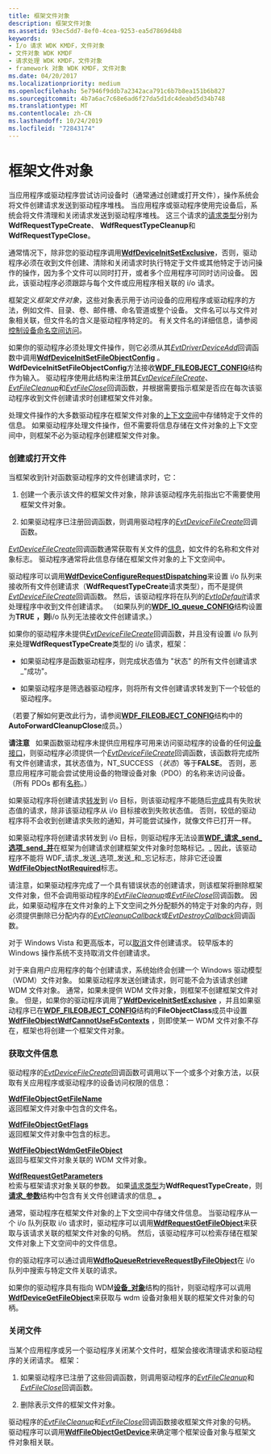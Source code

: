 ```yaml
---
title: 框架文件对象
description: 框架文件对象
ms.assetid: 93ec5dd7-8ef0-4cea-9253-ea5d7869d4b8
keywords:
- I/o 请求 WDK KMDF，文件对象
- 文件对象 WDK KMDF
- 请求处理 WDK KMDF，文件对象
- framework 对象 WDK KMDF，文件对象
ms.date: 04/20/2017
ms.localizationpriority: medium
ms.openlocfilehash: 5e7946f9ddb7a2342aca791c6b7b8ea151b6b827
ms.sourcegitcommit: 4b7a6ac7c68e6ad6f27da5d1dc4deabd5d34b748
ms.translationtype: MT
ms.contentlocale: zh-CN
ms.lasthandoff: 10/24/2019
ms.locfileid: "72843174"
---
```

# <a name="framework-file-objects"></a>框架文件对象





当应用程序或驱动程序尝试访问设备时（通常通过创建或打开文件），操作系统会将文件创建请求发送到驱动程序堆栈。 当应用程序或驱动程序使用完设备后，系统会将文件清理和关闭请求发送到驱动程序堆栈。 这三个请求的[请求类型](https://docs.microsoft.com/windows-hardware/drivers/ddi/wdfrequest/ne-wdfrequest-_wdf_request_type)分别为**WdfRequestTypeCreate**、 **WdfRequestTypeCleanup**和**WdfRequestTypeClose**。

通常情况下，除非您的驱动程序调用[**WdfDeviceInitSetExclusive**](https://docs.microsoft.com/windows-hardware/drivers/ddi/wdfdevice/nf-wdfdevice-wdfdeviceinitsetexclusive)，否则，驱动程序必须在收到文件创建、清除和关闭请求时执行特定于文件或其他特定于访问操作的操作，因为多个文件可以同时打开，或者多个应用程序可同时访问设备。 因此，该驱动程序必须跟踪与每个文件或应用程序相关联的 i/o 请求。

框架定义*框架文件对象*，这些对象表示用于访问设备的应用程序或驱动程序的方法，例如文件、目录、卷、邮件槽、命名管道或整个设备。 文件名可以与文件对象相关联，但文件名的含义是驱动程序特定的。 有关文件名的详细信息，请参阅[控制设备命名空间访问](https://docs.microsoft.com/windows-hardware/drivers/kernel/controlling-device-namespace-access)。

如果你的驱动程序必须处理文件操作，则它必须从其[*EvtDriverDeviceAdd*](https://docs.microsoft.com/windows-hardware/drivers/ddi/wdfdriver/nc-wdfdriver-evt_wdf_driver_device_add)回调函数中调用[**WdfDeviceInitSetFileObjectConfig**](https://docs.microsoft.com/windows-hardware/drivers/ddi/wdfdevice/nf-wdfdevice-wdfdeviceinitsetfileobjectconfig) 。 **WdfDeviceInitSetFileObjectConfig**方法接收[**WDF\_FILEOBJECT\_CONFIG**](https://docs.microsoft.com/windows-hardware/drivers/ddi/wdfdevice/ns-wdfdevice-_wdf_fileobject_config)结构作为输入。 驱动程序使用此结构来注册其[*EvtDeviceFileCreate*](https://docs.microsoft.com/windows-hardware/drivers/ddi/wdfdevice/nc-wdfdevice-evt_wdf_device_file_create)、 [*EvtFileCleanup*](https://docs.microsoft.com/windows-hardware/drivers/ddi/wdfdevice/nc-wdfdevice-evt_wdf_file_cleanup)和[*EvtFileClose*](https://docs.microsoft.com/windows-hardware/drivers/ddi/wdfdevice/nc-wdfdevice-evt_wdf_file_close)回调函数，并根据需要指示框架是否应在每次该驱动程序收到文件创建请求时创建框架文件对象。

处理文件操作的大多数驱动程序在框架文件对象的[上下文空间](framework-object-context-space.md)中存储特定于文件的信息。 如果驱动程序处理文件操作，但不需要将信息存储在文件对象的上下文空间中，则框架不必为驱动程序创建框架文件对象。

### <a name="creating-or-opening-a-file"></a>创建或打开文件

当框架收到针对函数驱动程序的文件创建请求时，它：

1.  创建一个表示该文件的框架文件对象，除非该驱动程序先前指出它不需要使用框架文件对象。

2.  如果驱动程序已注册回调函数，则调用驱动程序的[*EvtDeviceFileCreate*](https://docs.microsoft.com/windows-hardware/drivers/ddi/wdfdevice/nc-wdfdevice-evt_wdf_device_file_create)回调函数。

[*EvtDeviceFileCreate*](https://docs.microsoft.com/windows-hardware/drivers/ddi/wdfdevice/nc-wdfdevice-evt_wdf_device_file_create)回调函数通常获取有关文件的[信息](#obtaining-file-information)，如文件的名称和文件对象标志。 驱动程序通常将此信息存储在框架文件对象的上下文空间中。

驱动程序可以调用[**WdfDeviceConfigureRequestDispatching**](https://docs.microsoft.com/windows-hardware/drivers/ddi/wdfdevice/nf-wdfdevice-wdfdeviceconfigurerequestdispatching)来设置 i/o 队列来接收所有文件创建请求（**WdfRequestTypeCreate**请求类型），而不是提供[*EvtDeviceFileCreate*](https://docs.microsoft.com/windows-hardware/drivers/ddi/wdfdevice/nc-wdfdevice-evt_wdf_device_file_create)回调函数。 然后，该驱动程序将在队列的[*EvtIoDefault*](https://docs.microsoft.com/windows-hardware/drivers/ddi/wdfio/nc-wdfio-evt_wdf_io_queue_io_default)请求处理程序中收到文件创建请求。 （如果队列的[**WDF\_IO\_queue\_CONFIG**](https://docs.microsoft.com/windows-hardware/drivers/ddi/wdfio/ns-wdfio-_wdf_io_queue_config)结构设置为**TRUE** **，则**i/o 队列无法接收文件创建请求。）

如果你的驱动程序未提供[*EvtDeviceFileCreate*](https://docs.microsoft.com/windows-hardware/drivers/ddi/wdfdevice/nc-wdfdevice-evt_wdf_device_file_create)回调函数，并且没有设置 i/o 队列来处理**WdfRequestTypeCreate**类型的 i/o 请求，框架：

-   如果驱动程序是函数驱动程序，则完成状态值为 "状态" 的所有文件创建请求\_"成功"。

-   如果驱动程序是筛选器驱动程序，则将所有文件创建请求转发到下一个较低的驱动程序。

（若要了解如何更改此行为，请参阅[**WDF\_FILEOBJECT\_CONFIG**](https://docs.microsoft.com/windows-hardware/drivers/ddi/wdfdevice/ns-wdfdevice-_wdf_fileobject_config)结构中的**AutoForwardCleanupClose**成员。）

**请注意**   如果函数驱动程序未提供应用程序可用来访问驱动程序的设备的任何[设备接口](using-device-interfaces.md)，则驱动程序必须提供一个[*EvtDeviceFileCreate*](https://docs.microsoft.com/windows-hardware/drivers/ddi/wdfdevice/nc-wdfdevice-evt_wdf_device_file_create)回调函数，该函数将完成所有文件创建请求，其状态值为，NT\_SUCCESS （*状态*）等于**FALSE**。 否则，恶意应用程序可能会尝试使用设备的物理设备对象（PDO）的名称来访问设备。 （所有 PDOs 都有[名称](controlling-device-access-in-kmdf-drivers.md#naming-device-objects-only-when-necessary)。）

 

如果驱动程序将创建请求[转发](forwarding-i-o-requests.md)到 i/o 目标，则该驱动程序不能随后[完成](completing-i-o-requests.md)具有失败状态值的请求，除非该驱动程序从 i/o 目标接收到失败状态值。 否则，较低的驱动程序将不会收到创建请求失败的通知，并可能尝试操作，就像文件已打开一样。

如果驱动程序将创建请求转发到 i/o 目标，则驱动程序无法设置[**WDF\_请求\_send\_选项\_send\_并**](https://docs.microsoft.com/windows-hardware/drivers/ddi/wdfrequest/ne-wdfrequest-_wdf_request_send_options_flags)在框架为创建请求创建框架文件对象时忽略标记。\_ 因此，该驱动程序不能将 WDF\_请求\_发送\_选项\_发送\_和\_忘记标志，除非它还设置[**WdfFileObjectNotRequired**](https://docs.microsoft.com/windows-hardware/drivers/ddi/wdfdevice/ne-wdfdevice-_wdf_fileobject_class)标志。

请注意，如果驱动程序完成了一个具有错误状态的创建请求，则该框架将删除框架文件对象，但不会调用驱动程序的[*EvtFileCleanup*](https://docs.microsoft.com/windows-hardware/drivers/ddi/wdfdevice/nc-wdfdevice-evt_wdf_file_cleanup)或[*EvtFileClose*](https://docs.microsoft.com/windows-hardware/drivers/ddi/wdfdevice/nc-wdfdevice-evt_wdf_file_close)回调函数。 因此，如果驱动程序在文件对象的上下文空间之外分配额外的特定于对象的内存，则必须提供删除已分配内存的[*EvtCleanupCallback*](https://docs.microsoft.com/windows-hardware/drivers/ddi/wdfobject/nc-wdfobject-evt_wdf_object_context_cleanup)或[*EvtDestroyCallback*](https://docs.microsoft.com/windows-hardware/drivers/ddi/wdfobject/nc-wdfobject-evt_wdf_object_context_destroy)回调函数。

对于 Windows Vista 和更高版本，可以[取消](canceling-i-o-requests.md)文件创建请求。 较早版本的 Windows 操作系统不支持取消文件创建请求。

对于来自用户应用程序的每个创建请求，系统始终会创建一个 Windows 驱动模型（WDM）文件对象。 如果驱动程序发送创建请求，则可能不会为该请求创建 WDM 文件对象。 通常，如果未提供 WDM 文件对象，则框架不创建框架文件对象。 但是，如果你的驱动程序调用了[**WdfDeviceInitSetExclusive**](https://docs.microsoft.com/windows-hardware/drivers/ddi/wdfdevice/nf-wdfdevice-wdfdeviceinitsetexclusive) ，并且如果驱动程序已在[**WDF\_FILEOBJECT\_CONFIG**](https://docs.microsoft.com/windows-hardware/drivers/ddi/wdfdevice/ns-wdfdevice-_wdf_fileobject_config)结构的**FileObjectClass**成员中设置[**WdfFileObjectWdfCannotUseFsContexts**](https://docs.microsoft.com/windows-hardware/drivers/ddi/wdfdevice/ne-wdfdevice-_wdf_fileobject_class) ，则即使某一 WDM 文件对象不存在，框架也将创建一个框架文件对象。

### <a href="" id="obtaining-file-information"></a>获取文件信息

驱动程序的[*EvtDeviceFileCreate*](https://docs.microsoft.com/windows-hardware/drivers/ddi/wdfdevice/nc-wdfdevice-evt_wdf_device_file_create)回调函数可调用以下一个或多个对象方法，以获取有关应用程序或驱动程序的设备访问权限的信息：

<a href="" id="---------wdffileobjectgetfilename--------"></a>[**WdfFileObjectGetFileName**](https://docs.microsoft.com/windows-hardware/drivers/ddi/wdffileobject/nf-wdffileobject-wdffileobjectgetfilename)  
返回框架文件对象中包含的文件名。

<a href="" id="---------wdffileobjectgetflags--------"></a>[**WdfFileObjectGetFlags**](https://docs.microsoft.com/windows-hardware/drivers/ddi/wdffileobject/nf-wdffileobject-wdffileobjectgetflags)  
返回框架文件对象中包含的标志。

<a href="" id="---------wdffileobjectwdmgetfileobject--------"></a>[**WdfFileObjectWdmGetFileObject**](https://docs.microsoft.com/windows-hardware/drivers/ddi/wdffileobject/nf-wdffileobject-wdffileobjectwdmgetfileobject)  
返回与框架文件对象关联的 WDM 文件对象。

<a href="" id="---------wdfrequestgetparameters--------"></a>[**WdfRequestGetParameters**](https://docs.microsoft.com/windows-hardware/drivers/ddi/wdfrequest/nf-wdfrequest-wdfrequestgetparameters)  
检索与框架请求对象关联的参数。 如果[请求类型](https://docs.microsoft.com/windows-hardware/drivers/ddi/wdfrequest/ne-wdfrequest-_wdf_request_type)为**WdfRequestTypeCreate**，则[**请求\_参数**](https://docs.microsoft.com/windows-hardware/drivers/ddi/wdfrequest/ns-wdfrequest-_wdf_request_parameters)结构中包含有关文件创建请求的信息\_ **。**

通常，驱动程序在框架文件对象的上下文空间中存储文件信息。 当驱动程序从一个 i/o 队列获取 i/o 请求时，驱动程序可以调用[**WdfRequestGetFileObject**](https://docs.microsoft.com/windows-hardware/drivers/ddi/wdfrequest/nf-wdfrequest-wdfrequestgetfileobject)来获取与该请求关联的框架文件对象的句柄。 然后，该驱动程序可以检索存储在框架文件对象上下文空间中的文件信息。

你的驱动程序可以通过调用[**WdfIoQueueRetrieveRequestByFileObject**](https://docs.microsoft.com/windows-hardware/drivers/ddi/wdfio/nf-wdfio-wdfioqueueretrieverequestbyfileobject)在 i/o 队列中搜索与特定文件关联的请求。

如果你的驱动程序具有指向 WDM[**设备\_对象**](https://docs.microsoft.com/windows-hardware/drivers/ddi/wdm/ns-wdm-_device_object)结构的指针，则驱动程序可以调用[**WdfDeviceGetFileObject**](https://docs.microsoft.com/windows-hardware/drivers/ddi/wdfdevice/nf-wdfdevice-wdfdevicegetfileobject)来获取与 wdm 设备对象相关联的框架文件对象的句柄。

### <a name="closing-a-file"></a>关闭文件

当某个应用程序或另一个驱动程序关闭某个文件时，框架会接收清理请求和驱动程序的关闭请求。 框架：

1.  如果驱动程序已注册了这些回调函数，则调用驱动程序的[*EvtFileCleanup*](https://docs.microsoft.com/windows-hardware/drivers/ddi/wdfdevice/nc-wdfdevice-evt_wdf_file_cleanup)和[*EvtFileClose*](https://docs.microsoft.com/windows-hardware/drivers/ddi/wdfdevice/nc-wdfdevice-evt_wdf_file_close)回调函数。

2.  删除表示文件的框架文件对象。

驱动程序的[*EvtFileCleanup*](https://docs.microsoft.com/windows-hardware/drivers/ddi/wdfdevice/nc-wdfdevice-evt_wdf_file_cleanup)和[*EvtFileClose*](https://docs.microsoft.com/windows-hardware/drivers/ddi/wdfdevice/nc-wdfdevice-evt_wdf_file_close)回调函数接收框架文件对象的句柄。 驱动程序可以调用[**WdfFileObjectGetDevice**](https://docs.microsoft.com/windows-hardware/drivers/ddi/wdffileobject/nf-wdffileobject-wdffileobjectgetdevice)来确定哪个框架设备对象与框架文件对象相关联。

 

 





